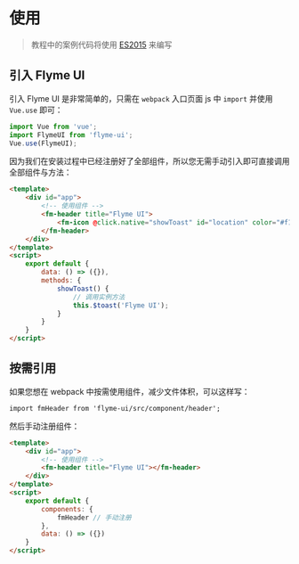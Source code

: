 # 使用

> 教程中的案例代码将使用 [ES2015](http://es6.ruanyifeng.com/) 来编写

## 引入 Flyme UI

引入 Flyme UI 是非常简单的，只需在 `webpack` 入口页面 js 中 `import` 并使用 `Vue.use` 即可：

```javascript
import Vue from 'vue';
import FlymeUI from 'flyme-ui';
Vue.use(FlymeUI);
```

因为我们在安装过程中已经注册好了全部组件，所以您无需手动引入即可直接调用全部组件与方法：

```html
<template>
    <div id="app">
        <!-- 使用组件 -->
        <fm-header title="Flyme UI">
            <fm-icon @click.native="showToast" id="location" color="#f12528"></fm-icon>
        </fm-header>
    </div>
</template>
<script>
    export default {
        data: () => ({}),
        methods: {
            showToast() {
                // 调用实例方法
                this.$toast('Flyme UI');
            }
        }
    }
</script>
```

## 按需引用

如果您想在 webpack 中按需使用组件，减少文件体积，可以这样写：

```
import fmHeader from 'flyme-ui/src/component/header';
```

然后手动注册组件：
```html
<template>
    <div id="app">
        <!-- 使用组件 -->
        <fm-header title="Flyme UI"></fm-header>
    </div>
</template>
<script>
    export default {
        components: {
            fmHeader // 手动注册
        },
        data: () => ({})
    }
</script>
```



